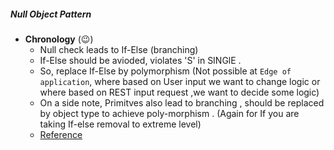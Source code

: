 ##### Null Object Pattern 
- **Chronology** (:wink:)
    - Null check leads to If-Else (branching)
    - If-Else should be avioded, violates 'S' in SINGlE . 
    - So, replace If-Else by polymorphism (Not possible at `Edge of application`, where based on User input we want to change logic or where based on REST input request ,we want to decide some logic)
    - On a side note, Primitves also lead to branching , should be replaced by object type to achieve poly-morphism . (Again for If you are taking If-else removal to extreme level)  
    - [Reference](https://www.youtube.com/watch?v=os6ssw1qylU)
